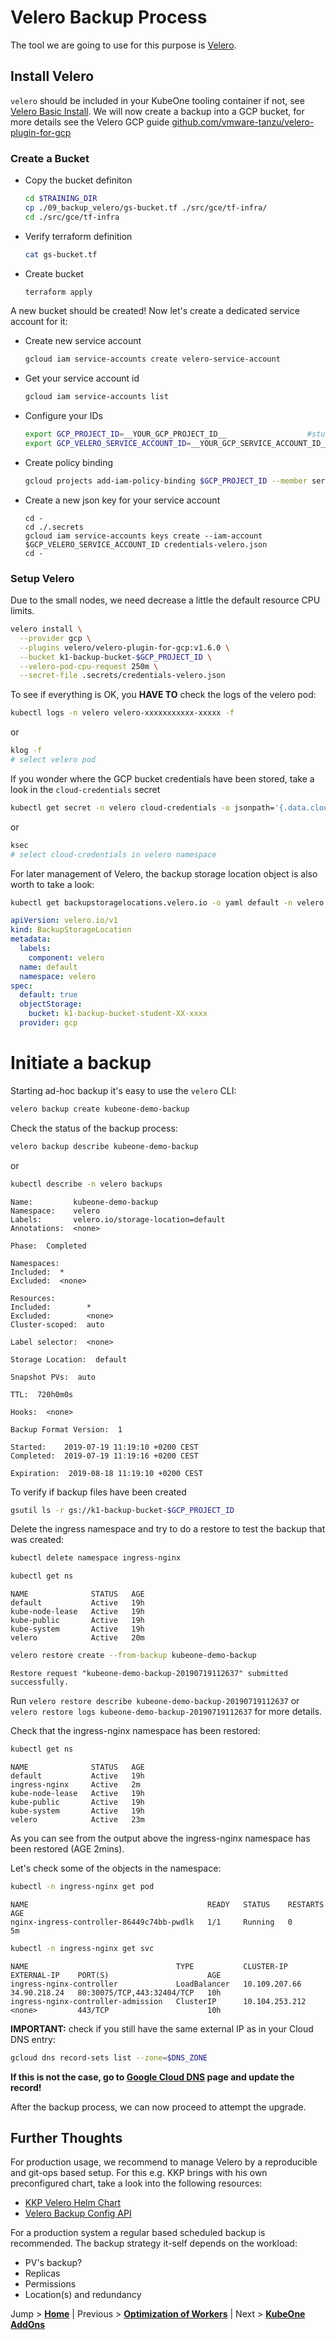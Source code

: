 # Velero Backup Process

The tool we are going to use for this purpose is [Velero](https://github.com/heptio/velero).

## Install Velero

`velero` should be included in your KubeOne tooling container if not, see [Velero Basic Install](https://velero.io/docs/main/basic-install/).
We will now create a backup into a GCP bucket, for more details see the Velero GCP guide [github.com/vmware-tanzu/velero-plugin-for-gcp](https://github.com/vmware-tanzu/velero-plugin-for-gcp)

### Create a Bucket

* Copy the bucket definiton
  ```bash
  cd $TRAINING_DIR
  cp ./09_backup_velero/gs-bucket.tf ./src/gce/tf-infra/
  cd ./src/gce/tf-infra
  ```
* Verify terraform definition
  ```bash
  cat gs-bucket.tf
  ```
* Create bucket
  ```bash
  terraform apply
  ```

A new bucket should be created! Now let's create a dedicated service account for it:

* Create new service account
  ```bash
  gcloud iam service-accounts create velero-service-account
  ```
* Get your service account id
  ```bash
  gcloud iam service-accounts list
  ```
* Configure your IDs
  ```bash
  export GCP_PROJECT_ID=__YOUR_GCP_PROJECT_ID__                  #student-XX-project
  export GCP_VELERO_SERVICE_ACCOUNT_ID=__YOUR_GCP_SERVICE_ACCOUNT_ID__  # velero-service-account@student-XX.iam.gserviceaccount.com 
  ```
* Create policy binding
  ```bash
  gcloud projects add-iam-policy-binding $GCP_PROJECT_ID --member serviceAccount:$GCP_VELERO_SERVICE_ACCOUNT_ID --role='roles/storage.admin'
  ```
* Create a new json key for your service account
  ```
  cd -
  cd ./.secrets
  gcloud iam service-accounts keys create --iam-account $GCP_VELERO_SERVICE_ACCOUNT_ID credentials-velero.json
  cd -
  ```

### Setup Velero

Due to the small nodes, we need decrease a little the default resource CPU limits.

```bash
velero install \
  --provider gcp \
  --plugins velero/velero-plugin-for-gcp:v1.6.0 \
  --bucket k1-backup-bucket-$GCP_PROJECT_ID \
  --velero-pod-cpu-request 250m \
  --secret-file .secrets/credentials-velero.json
```

To see if everything is OK, you **HAVE TO** check the logs of the velero pod:

```bash
kubectl logs -n velero velero-xxxxxxxxxxx-xxxxx -f
```
or
```bash
klog -f
# select velero pod
```

If you wonder where the GCP bucket credentials have been stored, take a look in the `cloud-credentials` secret

```bash
kubectl get secret -n velero cloud-credentials -o jsonpath='{.data.cloud}' | base64 --decode
```
or
```bash
ksec
# select cloud-credentials in velero namespace
```

For later management of Velero, the backup storage location object is also worth to take a look:

```bash
kubectl get backupstoragelocations.velero.io -o yaml default -n velero | kexp
```

```yaml
apiVersion: velero.io/v1
kind: BackupStorageLocation
metadata:
  labels:
    component: velero
  name: default
  namespace: velero
spec:
  default: true
  objectStorage:
    bucket: k1-backup-bucket-student-XX-xxxx
  provider: gcp
```

# Initiate a backup

Starting ad-hoc backup it's easy to use the `velero` CLI:

```bash
velero backup create kubeone-demo-backup
```

Check the status of the backup process:

```bash
velero backup describe kubeone-demo-backup
```
or
```bash
kubectl describe -n velero backups
```

```text
Name:         kubeone-demo-backup
Namespace:    velero
Labels:       velero.io/storage-location=default
Annotations:  <none>

Phase:  Completed

Namespaces:
Included:  *
Excluded:  <none>

Resources:
Included:        *
Excluded:        <none>
Cluster-scoped:  auto

Label selector:  <none>

Storage Location:  default

Snapshot PVs:  auto

TTL:  720h0m0s

Hooks:  <none>

Backup Format Version:  1

Started:    2019-07-19 11:19:10 +0200 CEST
Completed:  2019-07-19 11:19:16 +0200 CEST

Expiration:  2019-08-18 11:19:10 +0200 CEST
```

To verify if backup files have been created

```bash
gsutil ls -r gs://k1-backup-bucket-$GCP_PROJECT_ID
```

Delete the ingress namespace and try to do a restore to test the backup that was created:

```bash
kubectl delete namespace ingress-nginx
```

```bash
kubectl get ns
```

```text
NAME              STATUS   AGE
default           Active   19h
kube-node-lease   Active   19h
kube-public       Active   19h
kube-system       Active   19h
velero            Active   20m
```

```bash
velero restore create --from-backup kubeone-demo-backup
```

```text
Restore request "kubeone-demo-backup-20190719112637" submitted successfully.
```

Run `velero restore describe kubeone-demo-backup-20190719112637` or `velero restore logs kubeone-demo-backup-20190719112637` for more details.

Check that the ingress-nginx namespace has been restored:

```bash
kubectl get ns
```

```text
NAME              STATUS   AGE
default           Active   19h
ingress-nginx     Active   2m
kube-node-lease   Active   19h
kube-public       Active   19h
kube-system       Active   19h
velero            Active   23m
```

As you can see from the output above the ingress-nginx namespace has been restored (AGE 2mins).

Let's check some of the objects in the namespace:

```bash
kubectl -n ingress-nginx get pod
```

```text
NAME                                        READY   STATUS    RESTARTS   AGE
nginx-ingress-controller-86449c74bb-pwdlk   1/1     Running   0          5m
```

```bash
kubectl -n ingress-nginx get svc
```

```text
NAME                                 TYPE           CLUSTER-IP       EXTERNAL-IP    PORT(S)                      AGE
ingress-nginx-controller             LoadBalancer   10.109.207.66    34.90.218.24   80:30075/TCP,443:32404/TCP   10h
ingress-nginx-controller-admission   ClusterIP      10.104.253.212   <none>         443/TCP                      10h
```

**IMPORTANT:** check if you still have the same external IP as in your Cloud DNS entry:

```bash
gcloud dns record-sets list --zone=$DNS_ZONE
```

**If this is not the case, go to [Google Cloud DNS](https://console.cloud.google.com/net-services/dns/zones) page and update the record!**

After the backup process, we can now proceed to attempt the upgrade.

## Further Thoughts

For production usage, we recommend to manage Velero by a reproducible and git-ops based setup. For this e.g. KKP brings with his own preconfigured chart, take a look into the following resources:
* [KKP Velero Helm Chart](https://github.com/kubermatic/kubermatic/tree/main/charts/backup/velero)
* [Velero Backup Config API](https://velero.io/docs/v1.6/api-types/)

For a production system a regular based scheduled backup is recommended. The backup strategy it-self depends on the workload:
- PV's backup?
- Replicas
- Permissions
- Location(s) and redundancy

Jump > [**Home**](../README.md) | Previous > [**Optimization of Workers**](../08_optimize-workers/README.md) | Next > [**KubeOne AddOns**](../10_addons-sc-and-restic-etcd-backup/README.md)